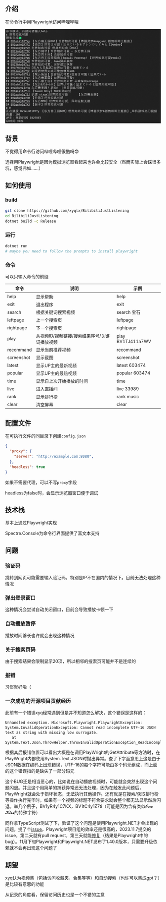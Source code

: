 ## 介绍

在命令行中用Playwright访问哔哩哔哩

![demo](https://raw.githubusercontent.com/xyqlx/BilibiliJustListening/master/images/screenshot1.png)

## 背景

不觉得用命令行访问哔哩哔哩很酷吗😎

选择用Playwright是因为模拟浏览器看起来也许会比较安全（然而实际上会踩很多坑，感觉弗如……）

## 如何使用

### build

```bash
git clone https://github.com/xyqlx/BilibiliJustListening
cd BilibiliJustListening
dotnet build -c Release
```

### 运行

```bash
dotnet run
# maybe you need to follow the prompts to install playwright
```

### 命令

可以只输入命令的前缀

| 命令 | 说明 | 示例 |
| --- | --- | --- |
| help | 显示帮助 | help |
| exit | 退出程序 | exit |
| search | 根据关键词搜索视频 | search 宝石 |
| leftpage | 上一个搜索页 | leftpage |
| rightpage | 下一个搜索页 | rightpage |
| play | 从视频ID/视频链接/搜索结果序号/关键词播放视频 | play BV1TJ411a7WV |
| recommand | 显示当前推荐视频 | recommand |
| screenshot | 显示截图 | screenshot |
| latest | 显示UP主的最新视频 | latest 603474  |
| popular | 显示UP主的最热视频 | popular 603474 |
| time | 显示自上次开始播放的时间 | time |
| live | 进入直播间 | live 33989 |
| rank | 显示排行榜 | rank music |
| clear | 清空屏幕 | clear |

## 配置文件

在可执行文件的同目录下创建`config.json`

```json
{
  "proxy": {
    "server": "http://example.com:8080",
  },
  "headless": true
}
```

如果不需要代理，可以不写`proxy`字段

headless为false时，会显示浏览器窗口便于调试

## 技术栈

基本上通过Playwright实现

Spectre.Console为命令行界面提供了富文本支持

## 问题

### 验证码

跳转到网页可能需要输入验证码，特别是IP不在国内的情况下。目前无法处理这种情况

### 弹出登录窗口

这种情况会尝试自动关闭窗口，目前会导致播放卡顿一下

### 自动播放暂停

播放时间够长也许就会出现这种情况

### 关于搜索页码

由于搜索结果会限制显示20项，所以相邻的搜索页可能并不是连续的

### 报错

习惯就好啦（

### 一次成功的开源项目贡献经历

此前有一个错误xyq经常遇到但是并不知道怎么解决，这个错误是这样的：

```text
Unhandled exception. Microsoft.Playwright.PlaywrightException: System.InvalidOperationException: Cannot read incomplete UTF-16 JSON text as string with missing low surrogate.
   at System.Text.Json.ThrowHelper.ThrowInvalidOperationException_ReadIncompleteUTF16()
```

根据其后报错位置可以看出大概是在调用PlayWright的GetAttribute等方法时，在PlayWright内部使用System.Text.JSON时抛出异常。查了下字面意思上这是由于JSON数据在编码上出现错误，UTF-16的每个字符可能由多个码元组成，而上面的这个错误指的是缺失了一部分码元

这个BUG还是相当恶心的，比如说在自动播放视频时，可能就会突然出现这个问题闪退。并且这个用简单的捕获异常还无法处理，因为在触发此问题后，PlayWright就会处于损坏状态，无法执行其他操作。还有就是在搜索/获取排行榜等操作执行完毕时，如果有一个视频的标题不符合要求就会整个都无法显示然后闪退。举几个例子，BV1yR4y1C7KX，BV1tC4y1Z7ti（可能是因为含有类似𝓞𝓷𝓮 𝓚𝓲𝓼𝓼的特殊字符）

同样拿TypeScript测试了下，验证了这个问题是使用Playwright.NET才会出现的问题，提了个[issue](https://github.com/microsoft/playwright-dotnet/issues/2748)，Playwright项目组的效率还是很高的，2023.11.7提交的issue，第二天就有pull request，第三天就能[修复](https://github.com/microsoft/playwright/commit/5f527fedb1f6893219b69d735b1a9cdd81ad1466)（结果是Playwright中的bug）。11月下旬Playwright和Playwright.NET发布了1.40.0版本，只需要升级依赖就不会再出现这个问题了

## 期望

xyq认为视频集（包括访问收藏夹，合集等等）和自动搜索（也许可以集成gpt？）是比较有意思的功能

从记录的角度看，保留访问历史也是一个不错的主意
